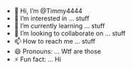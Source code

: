 - 👋 Hi, I’m @Timmy4444
- 👀 I’m interested in ... stuff
- 🌱 I’m currently learning ... stuff
- 💞️ I’m looking to collaborate on ... stuff
- 📫 How to reach me ... stuff
- 😄 Pronouns: ... Wtf are those
- ⚡ Fun fact: ... Hi

<!---
Timmy4444/Timmy4444 is a ✨ special ✨ repository because its `README.md` (this file) appears on your GitHub profile.
You can click the Preview link to take a look at your changes.
--->
